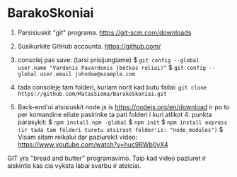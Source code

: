 # BarakoSkoniai

1. Parsisiuskit "git" programa. https://git-scm.com/downloads
2. Susikurkite GitHub accounta. https://github.com/
3. consolej pas save: (tarsi prisijungiame)
$ ``git config --global user.name "Vardenis Pavardenis (betkas reliai)"``
$ ``git config --global user.email johndoe@example.com``

4. tada consoleje tam folderi, kuriam norit kad butu failai:
``git clone https://github.com/MatasSioma/BarakoSkoniai.git``
5. Back-end'ui atsisiuskit node.js is https://nodejs.org/en/download ir po to per komandine eilute pasirinke ta pati folderi i kuri atlikot 4. punkta parasykit:
    $ ``npm install npm -global``
    $ ``npm init``
    $ ``npm install express (ir tada tam folderi turetu atsirast folder'is: "node_modules")``
    $ Visam sitam reikalui dar paziurekit video: https://www.youtube.com/watch?v=huc9RWb0yX4

GIT yra "bread and butter" programavimo. Taip kad video paziuret ir aiskintis kas cia vyksta labai svarbu ir ateiciai.

